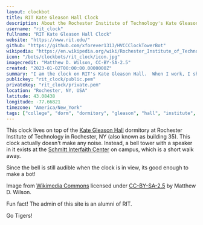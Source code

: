 ```yaml
---
layout: clockbot
title: RIT Kate Gleason Hall Clock
description: About the Rochester Institute of Technology's Kate Gleason Hall Clock ActivityPub bot.
username: "rit_clock"
fullname: "RIT Kate Gleason Hall Clock"
website: "https://www.rit.edu/"
github: "https://github.com/xforever1313/HVCCClockTowerBot"
wikipedia: "https://en.wikipedia.org/wiki/Rochester_Institute_of_Technology"
icon: "/bots/clockbots/rit_clock/icon.jpg"
imagecredit: "Matthew D. Wilson, CC-BY-SA-2.5"
created: "2023-01-02T00:00:00.0000000Z"
summary: "I am the clock on RIT's Kate Gleason Hall.  When I work, I show the time to all RIT students.  I don't make noise, but the nearby Schmitt Interfaith Center does!  Unofficial Account."
publickey: "rit_clock/public.pem"
privatekey: "rit_clock/private.pem"
location: "Rochester, NY, USA"
latitude: 43.08438
longitude: -77.66821
timezone: "America/New_York"
tags: ["college", "dorm", "dormitory", "gleason", "hall", "institute", "kate", "new york", "ny", "rit", "rochester", "technology", "united states", "usa"]
---
```


This clock lives on top of the [Kate Gleason Hall](https://www.rit.edu/housing/kate-gleason-hall) dormitory at Rochester Institute of Technology in Rochester, NY (also known as building 35).  This clock actually doesn't make any noise.  Instead, a bell tower with a speaker in it exists at the [Schmitt Interfaith Center](https://www.rit.edu/facilities/kilian-j-and-caroline-f-schmitt-interfaith-center) on campus, which is a short walk away.

Since the bell is still audible when the clock is in view, its good enough to make a bot!

Image from [Wikimedia Commons](https://commons.m.wikimedia.org/wiki/File:RIT_building_-_Kate_Gleason_Hall_with_Sundial.jpg) licensed under [CC-BY-SA-2.5](https://creativecommons.org/licenses/by-sa/2.5/deed.en) by Matthew D. Wilson.

Fun fact!  The admin of this site is an alumni of RIT.

Go Tigers!
